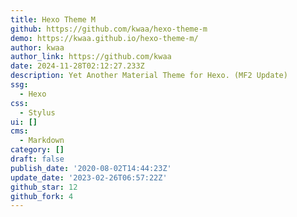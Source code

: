 ```yaml
---
title: Hexo Theme M
github: https://github.com/kwaa/hexo-theme-m
demo: https://kwaa.github.io/hexo-theme-m/
author: kwaa
author_link: https://github.com/kwaa
date: 2024-11-28T02:12:27.233Z
description: Yet Another Material Theme for Hexo. (MF2 Update)
ssg:
  - Hexo
css:
  - Stylus
ui: []
cms:
  - Markdown
category: []
draft: false
publish_date: '2020-08-02T14:44:23Z'
update_date: '2023-02-26T06:57:22Z'
github_star: 12
github_fork: 4
---
```

